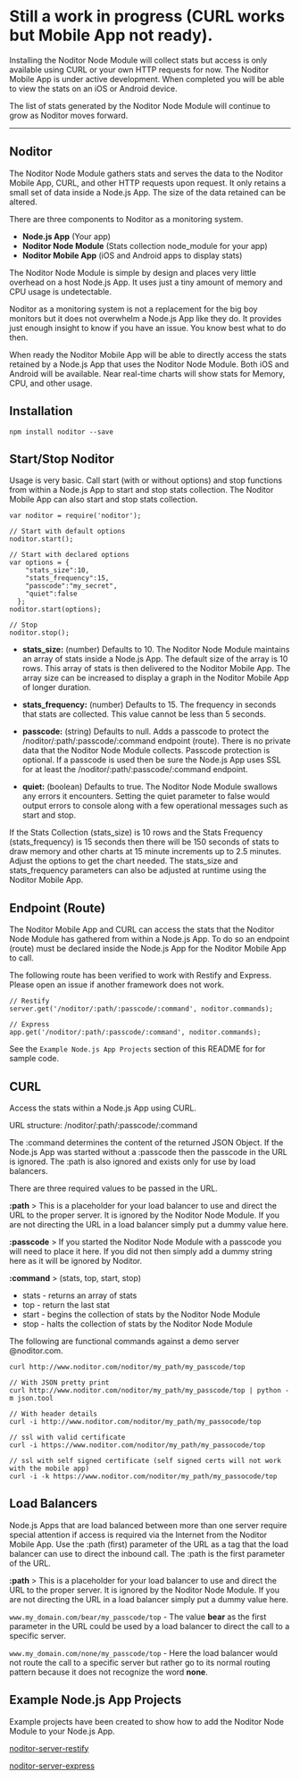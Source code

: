 # Still a work in progress (CURL works but Mobile App not ready).
Installing the Noditor Node Module
will collect stats but access is only available using CURL or your own HTTP requests for now. The Noditor Mobile App 
is under active development. When completed you will be able to view the stats on an iOS or Android device.

The list of stats generated by the Noditor Node Module will continue to grow as Noditor moves forward.

---



## Noditor
The Noditor Node Module gathers stats and
serves the data to the Noditor Mobile App, CURL, and other HTTP requests upon request. It only retains a small set of data
inside a Node.js App. The size of the data retained can be altered.

There are three components to Noditor as a monitoring system.

* **Node.js App** (Your app)
* **Noditor Node Module** (Stats collection node_module for your app)
* **Noditor Mobile App** (iOS and Android apps to display stats)

The Noditor Node Module is simple by design and places very little overhead on a host Node.js App.
It uses just a tiny amount of memory and CPU usage is undetectable.

Noditor as a monitoring system is not a replacement for the big boy monitors
but it does not overwhelm a Node.js App like they do.
It provides just enough insight to know if you have an issue. You know best what to do then.

When ready the Noditor Mobile App will be able to directly access the stats retained by a Node.js App
that uses the Noditor Node Module. Both iOS and Android will be available. Near real-time charts will show
stats for Memory, CPU, and other usage.


## Installation
```
npm install noditor --save
```




## Start/Stop Noditor
Usage is very basic. Call start (with or without options) and stop functions from within a Node.js App to
start and stop stats collection. The Noditor Mobile App can also start and stop stats collection.
```
var noditor = require('noditor');

// Start with default options
noditor.start();

// Start with declared options
var options = {
    "stats_size":10,
    "stats_frequency":15,
    "passcode":"my_secret",
    "quiet":false
  };
noditor.start(options);

// Stop
noditor.stop();
```


* **stats_size:** (number) Defaults to 10. The Noditor Node Module maintains an array of stats inside a Node.js
App. The default size of the array is 10 rows. This array of stats is then delivered to the Noditor Mobile App. The array size can be increased to display a graph in the Noditor Mobile App of longer duration.

* **stats_frequency:** (number) Defaults to 15. The frequency in seconds that stats are collected. This value cannot be less than 5 seconds.

* **passcode:** (string) Defaults to null. Adds a passcode to protect the /noditor/:path/:passcode/:command endpoint (route). There is no private data that the Noditor Node Module collects. Passcode protection is optional. If a passcode is used then be sure the Node.js App uses SSL for at least the /noditor/:path/:passcode/:command endpoint.

* **quiet:** (boolean) Defaults to true. The Noditor Node Module swallows any errors it encounters. Setting the
quiet parameter to false would output errors to console along with a few operational messages such as start
and stop.


If the Stats Collection (stats_size) is 10 rows and the Stats Frequency (stats_frequency)
is 15 seconds then there will be 150 seconds of stats
to draw memory and other charts at 15 minute increments up to 2.5 minutes. Adjust the options to get the
chart needed. The stats_size and stats_frequency parameters can also be adjusted at runtime using the Noditor
Mobile App.



## Endpoint (Route)
The Noditor Mobile App and CURL can access the stats that the Noditor Node Module has gathered from within a Node.js App.
To do so an endpoint (route) must be declared inside the Node.js App for the Noditor Mobile App to call.

The following route has been verified to work with Restify and Express. Please open an issue if another
framework does not work.
```
// Restify
server.get('/noditor/:path/:passcode/:command', noditor.commands);

// Express
app.get('/noditor/:path/:passcode/:command', noditor.commands);
```

See the `Example Node.js App Projects` section of this README for for sample code.


## CURL
Access the stats within a Node.js App using CURL. 

URL structure: /noditor/:path/:passcode/:command

The :command determines the
content of the returned JSON Object. If the Node.js App was started without a :passcode then
the passcode in the URL is ignored. The :path is also ignored and exists only for use by load balancers.


There are three required values to be passed in the URL.

**:path** > This is a placeholder for your load balancer to use and direct the URL to the
proper server. It is ignored by the Noditor Node Module. If you are not directing the URL in a load balancer simply put a dummy value here.

**:passcode** > If you started the Noditor Node Module with a passcode you
will need to place it here. If you did not then simply add a dummy string here as it will be ignored by Noditor.

**:command** > (stats, top, start, stop)
* stats - returns an array of stats
* top - return the last stat
* start - begins the collection of stats by the Noditor Node Module
* stop - halts the collection of stats by the Noditor Node Module

The following are functional commands against a demo server @noditor.com.
```
curl http://www.noditor.com/noditor/my_path/my_passcode/top

// With JSON pretty print
curl http://www.noditor.com/noditor/my_path/my_passcode/top | python -m json.tool

// With header details
curl -i http://www.noditor.com/noditor/my_path/my_passocode/top

// ssl with valid certificate
curl -i https://www.noditor.com/noditor/my_path/my_passocode/top

// ssl with self signed certificate (self signed certs will not work with the mobile app)
curl -i -k https://www.noditor.com/noditor/my_path/my_passocode/top
```


## Load Balancers
Node.js Apps that are load balanced between more than one server require special attention
if access is required via the Internet from the Noditor Mobile App. Use the :path (first) parameter of the URL as a tag that the load balancer can use to direct the inbound call. The :path is the first parameter
of the URL.

**:path** > This is a placeholder for your load balancer to use and direct the URL to the
proper server. It is ignored by the Noditor Node Module. If you are not directing the URL in a load balancer simply put a dummy value here.

`www.my_domain.com/bear/my_passcode/top` -
The value **bear** as the first parameter in the URL could be used by a load balancer to direct the call to a specific server.

`www.my_domain.com/none/my_passcode/top` -
Here the load balancer would not route the call to a specific server but rather go to
its normal routing pattern because it does not recognize the word **none**.


## Example Node.js App Projects
Example projects have been created to show how to add the Noditor Node Module to your Node.js App.

   [noditor-server-restify](https://github.com/WyomingSoftware/noditor-server-restify)

   [noditor-server-express](https://github.com/WyomingSoftware/noditor-server-express)
